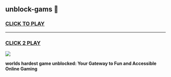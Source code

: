
## unblock-gams 👋
<h3>
<a href="https://premium.freeplayer.one?title=unblock-gams&ref=14F">CLICK TO PLAY</a></h3>
<hr>

<h3>
<a href="https://premium.freeplayer.one?title=unblock-gams&ref=14F">CLICK 2 PLAY</a>
  
</h3>

<a href="https://premium.freeplayer.one?title=unblock-gams&ref=12F/"><img src="https://clearcache.store/games.png"></a>


**worlds hardest game unblocked: Your Gateway to Fun and Accessible Online Gaming**
